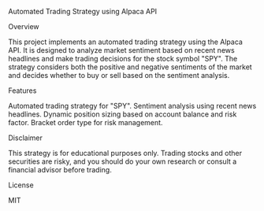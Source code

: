 Automated Trading Strategy using Alpaca API

Overview

This project implements an automated trading strategy using the Alpaca API. It is designed to analyze market sentiment based on recent news headlines and make trading decisions for the stock symbol "SPY". The strategy considers both the positive and negative sentiments of the market and decides whether to buy or sell based on the sentiment analysis.

Features

Automated trading strategy for "SPY".
Sentiment analysis using recent news headlines.
Dynamic position sizing based on account balance and risk factor.
Bracket order type for risk management.


Disclaimer

This strategy is for educational purposes only. Trading stocks and other securities are risky, and you should do your own research or consult a financial advisor before trading.

License

MIT
